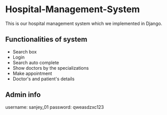 # Hospital-Management-System
This is our hospital management system which we implemented in Django.
## Functionalities of system
- Search box
- Login
- Search auto complete
- Show doctors by the specializations
- Make appointment
- Doctor's and patient's details
## Admin info
username: sanjey_01
password: qweasdzxc123
